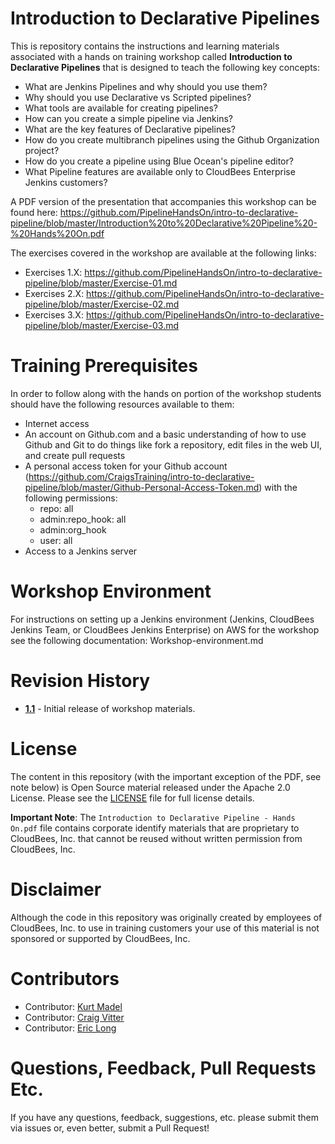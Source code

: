 # Introduction to Declarative Pipelines

This is repository contains the instructions and learning materials associated with a hands on training workshop called **Introduction to Declarative Pipelines** that is designed to teach the following key concepts:

  * What are Jenkins Pipelines and why should you use them?
  * Why should you use Declarative vs Scripted pipelines?
  * What tools are available for creating pipelines?
  * How can you create a simple pipeline via Jenkins?
  * What are the key features of Declarative pipelines?
  * How do you create multibranch pipelines using the Github Organization project?
  * How do you  create a pipeline using Blue Ocean's pipeline editor?
  * What Pipeline features are available only to CloudBees Enterprise Jenkins customers?
  
A PDF version of the presentation that accompanies this workshop can be found here: https://github.com/PipelineHandsOn/intro-to-declarative-pipeline/blob/master/Introduction%20to%20Declarative%20Pipeline%20-%20Hands%20On.pdf

The exercises covered in the workshop are available at the following links:

  * Exercises 1.X: https://github.com/PipelineHandsOn/intro-to-declarative-pipeline/blob/master/Exercise-01.md
  * Exercises 2.X: https://github.com/PipelineHandsOn/intro-to-declarative-pipeline/blob/master/Exercise-02.md
  * Exercises 3.X: https://github.com/PipelineHandsOn/intro-to-declarative-pipeline/blob/master/Exercise-03.md

# Training Prerequisites

In order to follow along with the hands on portion of the workshop students should have the following resources available to them:

  * Internet access
  * An account on Github.com and a basic understanding of how to use Github and Git to do things like fork a repository, edit files in the web UI, and create pull requests
  * A personal access token for your Github account (https://github.com/CraigsTraining/intro-to-declarative-pipeline/blob/master/Github-Personal-Access-Token.md) with the following permissions:
    - repo: all
    - admin:repo_hook: all
    - admin:org_hook
    - user: all
  * Access to a Jenkins server

# Workshop Environment

For instructions on setting up a Jenkins environment (Jenkins, CloudBees Jenkins Team, or CloudBees Jenkins Enterprise) on AWS for the workshop see the following documentation: Workshop-environment.md

# Revision History

 * **[1.1](https://github.com/PipelineHandsOn/intro-to-declarative-pipeline/releases/tag/1.1)** - Initial release of workshop materials.

# License

The content in this repository (with the important exception of the PDF, see note below) is Open Source material released under the Apache 2.0 License. Please see the [LICENSE](LICENSE) file for full license details.

**Important Note**: The ```Introduction to Declarative Pipeline - Hands On.pdf``` file contains corporate identify materials that are proprietary to CloudBees, Inc. that cannot be reused without written permission from CloudBees, Inc. 

# Disclaimer

Although the code in this repository was originally created by employees of CloudBees, Inc. to use in training customers your use of this material is not sponsored or supported by CloudBees, Inc.

# Contributors 

* Contributor: [Kurt Madel](https://github.com/kmadel)
* Contributor: [Craig Vitter](https://github.com/cvitter)
* Contributor: [Eric Long](https://github.com/ericlong)
 
# Questions, Feedback, Pull Requests Etc.

If you have any questions, feedback, suggestions, etc. please submit them via issues or, even better, submit a Pull Request!
 
